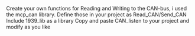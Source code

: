 Create your own functions for Reading and Writing to the CAN-bus, i used the mcp_can library. 
Define those in your project as Read_CAN/Send_CAN
Include 1939_lib as a library
Copy and paste CAN_listen to your project and modify as you like
